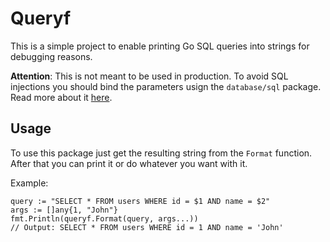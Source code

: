 Queryf
======


This is a simple project to enable printing Go SQL queries into strings for debugging reasons.

**Attention**: This is not meant to be used in production. To avoid SQL injections you should
bind the parameters usign the `database/sql` package. Read more about it
[here](https://use-the-index-luke.com/sql/where-clause/bind-parameters).

Usage
-----

To use this package just get the resulting string from the `Format` function. After that you
can print it or do whatever you want with it.

Example:

```golang
query := "SELECT * FROM users WHERE id = $1 AND name = $2"
args := []any{1, "John"}
fmt.Println(queryf.Format(query, args...))
// Output: SELECT * FROM users WHERE id = 1 AND name = 'John'
```